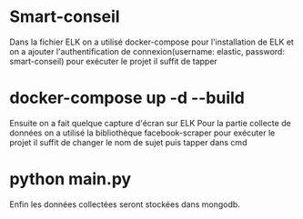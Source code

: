 # Smart-conseil

Dans la fichier ELK on a utilisé docker-compose pour l'installation de ELK et on a ajouter l'authentification de connexion(username: elastic, password: smart-conseil)
pour exécuter le projet il suffit de tapper 
# docker-compose up -d --build
Ensuite on a fait quelque capture d'écran sur ELK 
Pour la partie collecte de données on a utilisé la bibliothèque facebook-scraper pour exécuter le projet
il suffit de changer le nom de sujet puis tapper dans cmd 
# python main.py
Enfin les données collectées seront stockées dans mongodb. 
